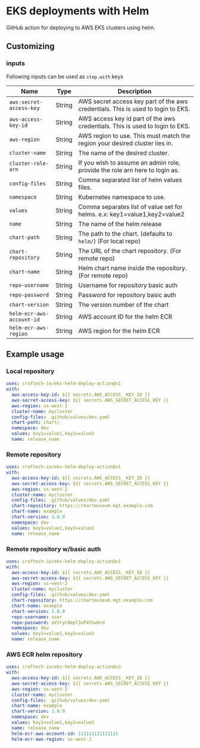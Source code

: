 # EKS deployments with Helm

GitHub action for deploying to AWS EKS clusters using helm.

## Customizing

### inputs

Following inputs can be used as `step.with` keys

| Name                      | Type   | Description                                                                      |
|---------------------------|--------|----------------------------------------------------------------------------------|
| `aws-secret-access-key`   | String | AWS secret access key part of the aws credentials. This is used to login to EKS. |
| `aws-access-key-id`       | String | AWS access key id part of the aws credentials. This is used to login to EKS.     |
| `aws-region`              | String | AWS region to use. This must match the region your desired cluster lies in.      |
| `cluster-name`            | String | The name of the desired cluster.                                                 |
| `cluster-role-arn`        | String | If you wish to assume an admin role, provide the role arn here to login as.      |
| `config-files`            | String | Comma separated list of helm values files.                                       |
| `namespace`               | String | Kubernetes namespace to use.                                                     |
| `values`                  | String | Comma separates list of value set for helms. e.x: key1=value1,key2=value2        |
| `name`                    | String | The name of the helm release                                                     |
| `chart-path`              | String | The path to the chart. (defaults to `helm/`) (For local repo)                    |
| `chart-repository`        | String | The URL of the chart repository. (For remote repo)                               |
| `chart-name`              | String | Helm chart name inside the repository. (For remote repo)                         |
| `repo-username`           | String | Username for repository basic auth                                               |
| `repo-password`           | String | Password for repository basic auth                                               |
| `chart-version`           | String | The version number of the chart                                                  |
| `helm-ecr-aws-account-id` | String | AWS account ID for the helm ECR                                                  |
| `helm-ecr-aws-region`     | String | AWS region for the helm ECR                                                      |


## Example usage
### Local repository

```yaml
uses: craftech-io/eks-helm-deploy-action@v1
with:
  aws-access-key-id: ${{ secrets.AWS_ACCESS__KEY_ID }}
  aws-secret-access-key: ${{ secrets.AWS_SECRET_ACCESS_KEY }}
  aws-region: us-west-2
  cluster-name: mycluster
  config-files: .github/values/dev.yaml
  chart-path: chart/
  namespace: dev
  values: key1=value1,key2=value2
  name: release_name
```

### Remote repository

```yaml
uses: craftech-io/eks-helm-deploy-action@v1
with:
  aws-access-key-id: ${{ secrets.AWS_ACCESS__KEY_ID }}
  aws-secret-access-key: ${{ secrets.AWS_SECRET_ACCESS_KEY }}
  aws-region: us-west-2
  cluster-name: mycluster
  config-files: .github/values/dev.yaml
  chart-repository: https://chartmuseum.mgt.example.com
  chart-name: example
  chart-version: 1.0.0
  namespace: dev
  values: key1=value1,key2=value2
  name: release_name
```

### Remote repository w/basic auth

```yaml
uses: craftech-io/eks-helm-deploy-action@v1
with:
  aws-access-key-id: ${{ secrets.AWS_ACCESS__KEY_ID }}
  aws-secret-access-key: ${{ secrets.AWS_SECRET_ACCESS_KEY }}
  aws-region: us-west-2
  cluster-name: mycluster
  config-files: .github/values/dev.yaml
  chart-repository: https://chartmuseum.mgt.example.com
  chart-name: example
  chart-version: 1.0.0
  repo-username: user
  repo-password: aV3ryC0mpl3xP455w0rd
  namespace: dev
  values: key1=value1,key2=value2
  name: release_name
```

### AWS ECR helm repository

```yaml
uses: craftech-io/eks-helm-deploy-action@v3
with:
  aws-access-key-id: ${{ secrets.AWS_ACCESS__KEY_ID }}
  aws-secret-access-key: ${{ secrets.AWS_SECRET_ACCESS_KEY }}
  aws-region: us-west-2
  cluster-name: mycluster
  config-files: .github/values/dev.yaml
  chart-name: example
  chart-version: 1.0.0
  namespace: dev
  values: key1=value1,key2=value2
  name: release_name
  helm-ecr-aws-account-id: 111111111111111
  helm-ecr-aws-region: us-west-2
```